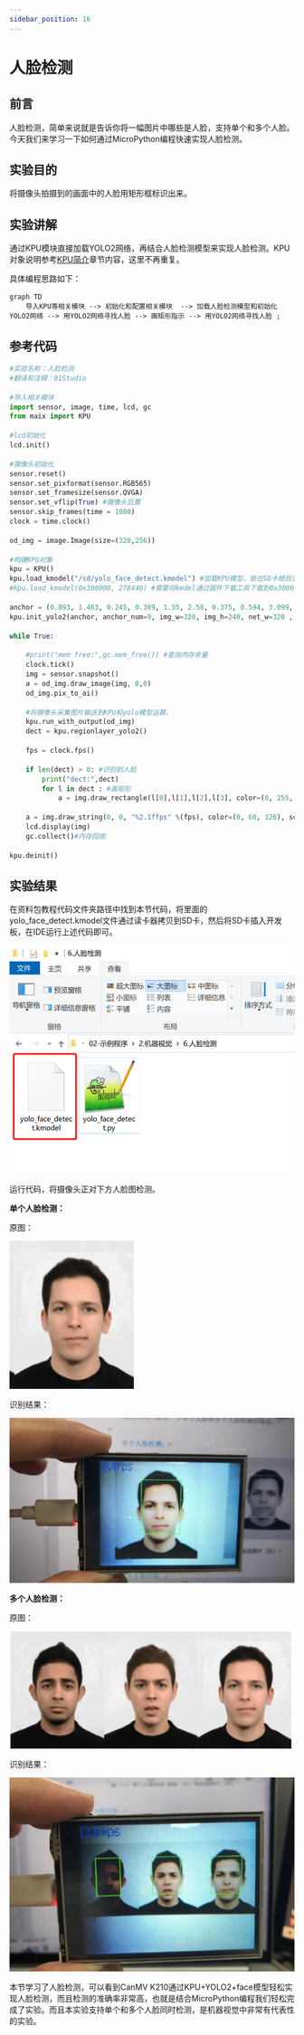 ```yaml
---
sidebar_position: 16
---
```


# 人脸检测

## 前言
人脸检测，简单来说就是告诉你将一幅图片中哪些是人脸，支持单个和多个人脸。今天我们来学习一下如何通过MicroPython编程快速实现人脸检测。

## 实验目的
将摄像头拍摄到的画面中的人脸用矩形框标识出来。

## 实验讲解

通过KPU模块直接加载YOLO2网络，再结合人脸检测模型来实现人脸检测。KPU对象说明参考[KPU简介](./kpu)章节内容，这里不再重复。

具体编程思路如下：

```mermaid
graph TD
    导入KPU等相关模块 --> 初始化和配置相关模块  --> 加载人脸检测模型和初始化YOLO2网络 --> 用YOLO2网络寻找人脸 --> 画矩形指示 --> 用YOLO2网络寻找人脸 ;
```

## 参考代码

```python
#实验名称：人脸检测
#翻译和注释：01Studio

#导入相关模块
import sensor, image, time, lcd, gc
from maix import KPU

#lcd初始化
lcd.init()

#摄像头初始化
sensor.reset()
sensor.set_pixformat(sensor.RGB565)
sensor.set_framesize(sensor.QVGA)
sensor.set_vflip(True) #摄像头后置
sensor.skip_frames(time = 1000)
clock = time.clock()

od_img = image.Image(size=(320,256))

#构建KPU对象
kpu = KPU()
kpu.load_kmodel("/sd/yolo_face_detect.kmodel") #加载KPU模型，放在SD卡根目录
#kpu.load_kmodel(0x300000, 278440) #需要将kmdel通过固件下载工具下载到0x300000的位置（3M偏移）

anchor = (0.893, 1.463, 0.245, 0.389, 1.55, 2.58, 0.375, 0.594, 3.099, 5.038, 0.057, 0.090, 0.567, 0.904, 0.101, 0.160, 0.159, 0.255)
kpu.init_yolo2(anchor, anchor_num=9, img_w=320, img_h=240, net_w=320 , net_h=256 ,layer_w=10 ,layer_h=8, threshold=0.7, nms_value=0.3, classes=1)

while True:

    #print("mem free:",gc.mem_free()) #查询内存余量
    clock.tick()
    img = sensor.snapshot()
    a = od_img.draw_image(img, 0,0)
    od_img.pix_to_ai()

    #将摄像头采集图片输送到KPU和yolo模型运算。
    kpu.run_with_output(od_img)
    dect = kpu.regionlayer_yolo2()

    fps = clock.fps()

    if len(dect) > 0: #识别到人脸
        print("dect:",dect)
        for l in dect : #画矩形
            a = img.draw_rectangle(l[0],l[1],l[2],l[3], color=(0, 255, 0))

    a = img.draw_string(0, 0, "%2.1ffps" %(fps), color=(0, 60, 128), scale=2.0) #显示屏显示FPS
    lcd.display(img)
    gc.collect()#内存回收

kpu.deinit()

```

## 实验结果

在资料包教程代码文件夹路径中找到本节代码，将里面的yolo_face_detect.kmodel文件通过读卡器拷贝到SD卡，然后将SD卡插入开发板，在IDE运行上述代码即可。

![face_detection](./img/face_detection/face_detection1.png)

运行代码，将摄像头正对下方人脸图检测。

**单个人脸检测：**

原图：

![face_detection](./img/face_detection/face_detection2.png)

识别结果：

![face_detection](./img/face_detection/face_detection3.png)

**多个人脸检测：**

原图：

![face_detection](./img/face_detection/face_detection4.png)

识别结果：

![face_detection](./img/face_detection/face_detection5.png)

本节学习了人脸检测，可以看到CanMV K210通过KPU+YOLO2+face模型轻松实现人脸检测，而且检测的准确率非常高，也就是结合MicroPython编程我们轻松完成了实验。而且本实验支持单个和多个人脸同时检测，是机器视觉中非常有代表性的实验。